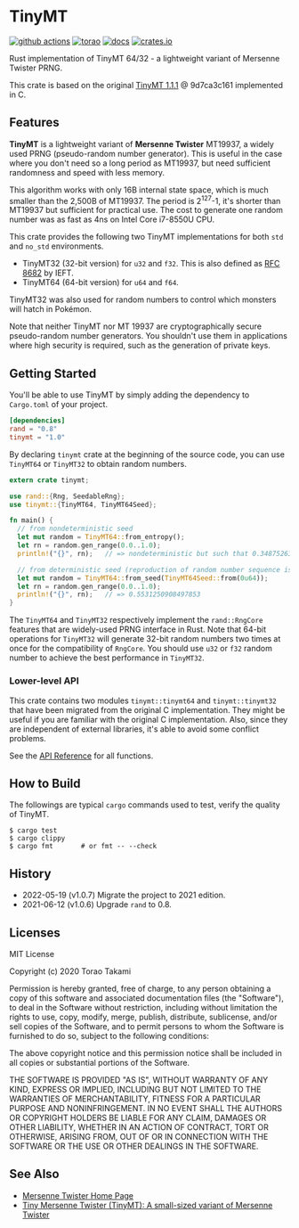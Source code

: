 # TinyMT
[![github actions](https://github.com/torao/tinymt/actions/workflows/build.yml/badge.svg)](https://github.com/torao/tinymt/actions)
[![torao](https://circleci.com/gh/torao/tinymt.svg?style=svg)](https://app.circleci.com/pipelines/github/torao/tinymt)
[![docs](https://docs.rs/tinymt/badge.svg)](https://docs.rs/tinymt)
[![crates.io](https://img.shields.io/crates/v/tinymt.svg)](https://crates.io/crates/tinymt)

Rust implementation of TinyMT 64/32 - a lightweight variant of Mersenne Twister PRNG.

This crate is based on the original [TinyMT 1.1.1](https://github.com/MersenneTwister-Lab/TinyMT) @ 9d7ca3c161
implemented in C.

## Features

**TinyMT** is a lightweight variant of **Mersenne Twister** MT19937, a widely used PRNG (pseudo-random number generator). This is useful in the case where you don't need so a long period as MT19937, but need sufficient randomness and speed with less memory.

This algorithm works with only 16B internal state space, which is much smaller than the 2,500B of MT19937. The period is
2<sup>127</sup>-1, it's shorter than MT19937 but sufficient for practical use. The cost to generate one random number
was as fast as 4ns on Intel Core i7-8550U CPU.

This crate provides the following two TinyMT implementations for both `std` and `no_std` environments.

* TinyMT32 (32-bit version) for `u32` and `f32`. This is also defined as [RFC 8682](https://tools.ietf.org/html/rfc8682) by IEFT.
* TinyMT64 (64-bit version) for `u64` and `f64`.

TinyMT32 was also used for random numbers to control which monsters will hatch in Pokémon.

Note that neither TinyMT nor MT 19937 are cryptographically secure pseudo-random number generators. You shouldn't use them in applications where high security is required, such as the generation of private keys.

## Getting Started

You'll be able to use TinyMT by simply adding the dependency to `Cargo.toml` of your project.

```toml
[dependencies]
rand = "0.8"
tinymt = "1.0"
```

By declaring `tinymt` crate at the beginning of the source code, you can use `TinyMT64` or `TinyMT32` to obtain random numbers.

```rust
extern crate tinymt;

use rand::{Rng, SeedableRng};
use tinymt::{TinyMT64, TinyMT64Seed};

fn main() {
  // from nondeterministic seed
  let mut random = TinyMT64::from_entropy();
  let rn = random.gen_range(0.0..1.0);
  println!("{}", rn);   // => nondeterministic but such that 0.3487526381670172

  // from deterministic seed (reproduction of random number sequence is possible)
  let mut random = TinyMT64::from_seed(TinyMT64Seed::from(0u64));
  let rn = random.gen_range(0.0..1.0);
  println!("{}", rn);   // => 0.5531250908497853
}
```

The `TinyMT64` and `TinyMT32` respectively implement the `rand::RngCore` features that are widely-used PRNG interface in Rust. Note that 64-bit operations for `TinyMT32` will generate 32-bit random numbers two times at once for the compatibility of `RngCore`. You should use `u32` or `f32` random number to achieve the best performance in `TinyMT32`.

### Lower-level API

This crate contains two modules `tinymt::tinymt64` and `tinymt::tinymt32` that have been migrated from the original C implementation. They might be useful if you are familiar with the original C implementation. Also, since they are independent of external libraries, it's able to avoid some conflict problems.

See the [API Reference](https://docs.rs/tinymt) for all functions.

## How to Build

The followings are typical `cargo` commands used to test, verify the quality of TinyMT.

```
$ cargo test
$ cargo clippy
$ cargo fmt       # or fmt -- --check
```

## History

* 2022-05-19 (v1.0.7) Migrate the project to 2021 edition.
* 2021-06-12 (v1.0.6) Upgrade `rand` to 0.8.

## Licenses

MIT License

Copyright (c) 2020 Torao Takami

Permission is hereby granted, free of charge, to any person obtaining a copy
of this software and associated documentation files (the "Software"), to deal
in the Software without restriction, including without limitation the rights
to use, copy, modify, merge, publish, distribute, sublicense, and/or sell
copies of the Software, and to permit persons to whom the Software is
furnished to do so, subject to the following conditions:

The above copyright notice and this permission notice shall be included in all
copies or substantial portions of the Software.

THE SOFTWARE IS PROVIDED "AS IS", WITHOUT WARRANTY OF ANY KIND, EXPRESS OR
IMPLIED, INCLUDING BUT NOT LIMITED TO THE WARRANTIES OF MERCHANTABILITY,
FITNESS FOR A PARTICULAR PURPOSE AND NONINFRINGEMENT. IN NO EVENT SHALL THE
AUTHORS OR COPYRIGHT HOLDERS BE LIABLE FOR ANY CLAIM, DAMAGES OR OTHER
LIABILITY, WHETHER IN AN ACTION OF CONTRACT, TORT OR OTHERWISE, ARISING FROM,
OUT OF OR IN CONNECTION WITH THE SOFTWARE OR THE USE OR OTHER DEALINGS IN THE
SOFTWARE.

## See Also

* [Mersenne Twister Home Page](http://www.math.sci.hiroshima-u.ac.jp/~m-mat/MT/mt.html)
* [Tiny Mersenne Twister (TinyMT): A small-sized variant of Mersenne Twister](http://www.math.sci.hiroshima-u.ac.jp/~m-mat/MT/TINYMT/index.html)
